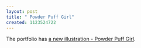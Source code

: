 ```yaml
--- 
layout: post
title: " Powder Puff Girl"
created: 1123524722
---
```

The portfolio has <a href="http://www.nimbupani.com/portfolio/archives/2005/08/08/powder_puff_girl.php">a new illustration - Powder Puff Girl</a>.
